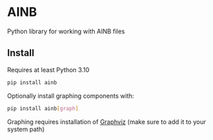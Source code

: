 # AINB
Python library for working with AINB files

## Install
Requires at least Python 3.10

```bash
pip install ainb
```

Optionally install graphing components with:
```bash
pip install ainb[graph]
```

Graphing requires installation of [Graphviz](https://www.graphviz.org/) (make sure to add it to your system path)